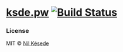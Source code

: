 # [ksde.pw](https://ksde.pw) [![Build Status](https://travis-ci.com/nilkesede/ksde.pw.svg?branch=master)](https://travis-ci.com/nilkesede/ksde.pw)

### License
MIT © [Nil Késede](https://nilkesede.mit-license.org/)
